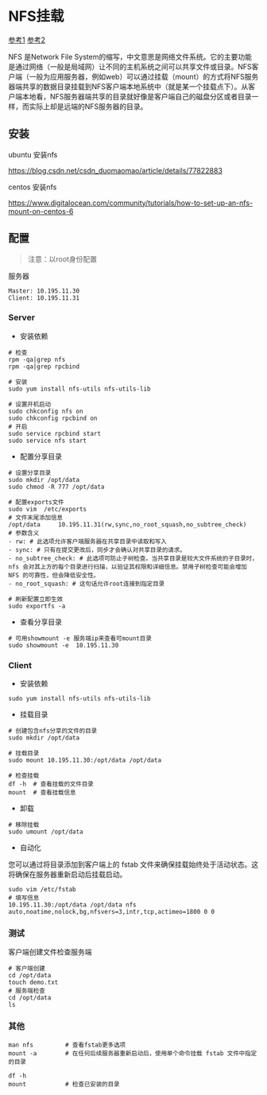 # NFS挂载

[参考1](https://note.youdao.com/ynoteshare/index.html?id=da360a46ee23b3cd1fe94df586d5692d&type=note&_time=1637914489063)	[参考2](https://www.cnblogs.com/merely/p/10793877.html)

NFS 是Network File System的缩写，中文意思是网络文件系统。它的主要功能是通过网络（一般是局域网）让不同的主机系统之间可以共享文件或目录。NFS客户端（一般为应用服务器，例如web）可以通过挂载（mount）的方式将NFS服务器端共享的数据目录挂载到NFS客户端本地系统中（就是某一个挂载点下）。从客户端本地看，NFS服务器端共享的目录就好像是客户端自己的磁盘分区或者目录一样，而实际上却是远端的NFS服务器的目录。

## 安装

ubuntu 安装nfs

https://blog.csdn.net/csdn_duomaomao/article/details/77822883

centos 安装nfs

https://www.digitalocean.com/community/tutorials/how-to-set-up-an-nfs-mount-on-centos-6

## 配置

> 注意：以root身份配置

服务器

```
Master: 10.195.11.30
Client: 10.195.11.31
```

### Server

- 安装依赖

```shell
# 检查
rpm -qa|grep nfs
rpm -qa|grep rpcbind

# 安装
sudo yum install nfs-utils nfs-utils-lib

# 设置开机启动
sudo chkconfig nfs on
sudo chkconfig rpcbind on 
# 开启
sudo service rpcbind start 
sudo service nfs start
```

- 配置分享目录

```shell
# 设置分享目录
sudo mkdir /opt/data
sudo chmod -R 777 /opt/data

# 配置exports文件
sudo vim  /etc/exports
# 文件末尾添加信息
/opt/data     10.195.11.31(rw,sync,no_root_squash,no_subtree_check)
# 参数含义
- rw: # 此选项允许客户端服务器在共享目录中读取和写入
- sync: # 只有在提交更改后，同步才会确认对共享目录的请求。 
- no_subtree_check: # 此选项可防止子树检查。当共享目录是较大文件系统的子目录时，nfs 会对其上方的每个目录进行扫描，以验证其权限和详细信息。禁用子树检查可能会增加 NFS 的可靠性，但会降低安全性。
- no_root_squash: # 这句话允许root连接到指定目录

# 刷新配置立即生效
sudo exportfs -a
```

- 查看分享目录

```shell
# 可用showmount -e 服务端ip来查看可mount目录
sudo showmount -e  10.195.11.30
```

###  Client

- 安装依赖

```shell
sudo yum install nfs-utils nfs-utils-lib
```

- 挂载目录

```shell
# 创建包含nfs分享的文件的目录
sudo mkdir /opt/data

# 挂载目录
sudo mount 10.195.11.30:/opt/data /opt/data

# 检查挂载
df -h  # 查看挂载的文件目录
mount  # 查看挂载信息
```

- 卸载

```shell
# 移除挂载
sudo umount /opt/data
```

- 自动化

您可以通过将目录添加到客户端上的 fstab 文件来确保挂载始终处于活动状态。这将确保在服务器重新启动后挂载启动。

```shell
sudo vim /etc/fstab
# 填写信息
10.195.11.30:/opt/data /opt/data nfs auto,noatime,nolock,bg,nfsvers=3,intr,tcp,actimeo=1800 0 0
```

### 测试

客户端创建文件检查服务端

```shell
# 客户端创建
cd /opt/data
touch demo.txt
# 服务端检查
cd /opt/data
ls
```

### 其他

```shell
man nfs  		# 查看fstab更多选项
mount -a		# 在任何后续服务器重新启动后，使用单个命令挂载 fstab 文件中指定的目录

df -h
mount			# 检查已安装的目录
```